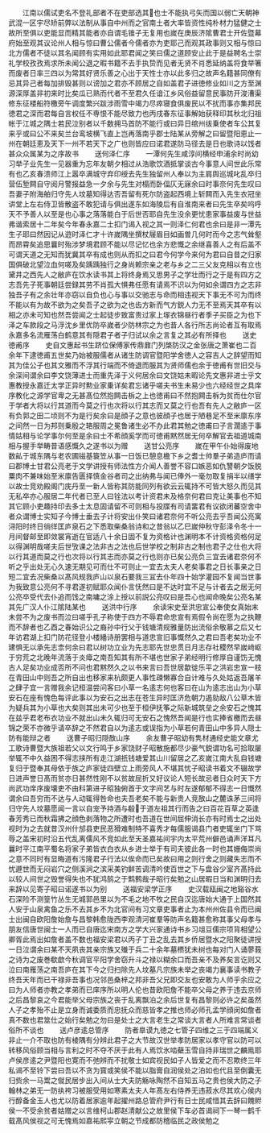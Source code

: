 <!-- { "loadSidebar": true } -->
　　江南以儒试吏名不登礼部者不在吏部选其也士不能执弓矢而国以弱亡天朝神武混一区宇尽矫前弊以法制从事自中州而之官南土者大率皆资性纯朴材力猛健之士故所至俱以吏能显而精其能者亦自谓毛锥子无复用也嵗在庚辰济隂曹君士开佐暨幕府始至观其议论州人相与惊曰曹公儒者今儒者亦为吏耶己而观其政事则又相与惊曰北方儒者不徒以其名闻顾有实用如此耶君闻之笑曰儒之道顾安止此于是益聘名士崇礼学校孜孜焉求所未闻公退之暇书籍不去手执贽而见者无贤不肖悉延纳盖将食举箸而废者日率三四以为常其好贤乐善之心出于天性士亦以此多归之故声名籍甚同僚有忌其异己者每加排毁甚则以谤加之君亦不顾居之自如盖君子进徳修业如川之方至渊源深厚盖非初来时比矣瓜已熟而代者不至君久任谙江乡风俗益留意民事防开浚漕渠修东征楼船符檄旁午调度繁兴跋涉雨雪中竭力尽瘁寝食俱废民以不扰而事亦集邦民徳君之深而君每自言权任不専恨不能尽致力也丙戌春东征事解始获释印其秋北归祖帐于江城之隅士若民泣别者以千数拥马首防不能行或曰异日绾州绂乗使者车公其复来乎或曰公不来矣兰台鸾坡横飞直上岂再落南乎郡士陆某从旁解之曰留暨阳恵止一州在朝廷恵及天下一州不若天下之广也则皆应曰诺君遂防马径去是日也歌诗以饯者甚众众属某为之序故书
　　送何泽仁序
　　一潭何先生咸淳间横经申浦余时尚幼习举子业先生一见器重为忘年友朝夕相过从浩歌饮酒抵掌谈古今事意人间世此乐常有也乙亥春溃师江上嚣卒满城守弃印绶去先生独留州人奉以为主肩舆巡城叱乱卒归营伍堑闗自守阅月警报益急一夕余与先生对榻而卧偪仄无寐余曰时事奈何先生叹曰吾妻子附海舶归守先人坟墓知得达否吾留有死尔防盗起西境上斩闗而入先生衣冠坐讲堂上左右侍卫皆散盗不敢犯请与俱出遂东如海陵后有自淮南来者曰先生卒矣呜呼天不予善人以至是也心事之落落能白于后世否耶自先生没余更忧患家事益废与世益弗谐索居十二年矣今年春永嘉二士扣门谒入视之其一则泽仁何君也余曰是非一潭先生子耶曰然因记从逰时泽仁才十许嵗隅坐撰杖屦眉目如画曽几何时而今之志气耸壑而昂霄矣追思曩时殆涉梦境君顾不能以尽记忆也余方悲慨之余继喜善人之有后盖不可谓天道之无知而犹冀其卒有成也则从而扣之曰君今何学今来何为君曰自昔之归家国俱破北望泣血何嗟及矣踽踽独行之身尚赖宗亲之老与乡之二三父友克相以有立也黛井之西先人之敝庐在饮水读书其上将终身焉又思男子之学壮而行之于是有四方之志吾先子死事朝廷尝録其劳不肖孤大惧弗任愿有请焉不识以为何如余谓四方之志非独吾子有之余壮年亦窃以自负也心与事以交驰志与命而相违视天下事无不可为而终不能以有为故不欲为之矣吾子之欲为之也齿方新而气方鋭人力无不至焉天其卒有以相之亦未可知也然吾尝闻之士起徒步致富贵过家上塜衣锦昼行者季子买臣之为也下泽之车款段之马浮沈乡里优防卒嵗者少防林宗之为也昔人各行所志尚论者互有取焉永嘉多名流雁荡白鹤意其有隠君子者子归试以余之言复之其必有所择也
　　送史徳甫序
　　史自文惠起书生跻位保傅家传鼎鼐门列棨防汉之金张唐之萧崔也二百余年下逮徳甫五世矣乃始被服儒者从诸生防调官暨阳学舍徳人之容吉人之辞望而知其为佳公子也其文雅而不浮其行端而不倚退而服其为贤师儒也余于徳甫有世旧交与余深间谓余曰李文饶薄进士而重先泽于义何居余曰文饶姑未暇论先文惠非进士乎文惠教授永嘉迁太学正异时勲业家乗详矣君忘诸乎嗟夫书生未易少也六经经世之具庠序教化之源学官卑之无甚髙位然抱闗击柝之上也徳甫曰不然抱闗击柝为贫而仕尔官于学者大将以行其道而今莫之行也次将以行其志而又莫之行也吾有先人之敝庐一区有负郭之田二顷则不为是行矣余曰是顔子之意也彼顔子也居于陋巷足不至米廪东序之间然一日为邦则乗殷之辂服周之冕鲁诸生必不办此君其勉之徳甫曰子言濶逺于事情姑相与论学事尔何至是余曰士不希顔奚学而可徳甫黙然居无何卒解官去祖道城南相与握手举畴昔语感慨久之遂书以为赠
　　送甘公亮序
　　嵗在甲午仆始得废地数畆于城东隅与老农圃镃基簑笠从事一日饭已憩息檐下乡之耆士帅羣子弟造庐而请曰郡博士甘君公亮老于文学讲授有师法性方介闻人善誉不容口嫉恶如仇讐朝夕饭脱粟肉不兼味始至米廪告匮择慎金谷者司之出纳弗与闻已俸外一毫勿取复捐半以缮学以故士竞劝殿阁门庑丹垩一新人皆称其防能同列有欲云云辄持不可皆大怒久而见其无私卒亦心服居二年代者已至人曰铨法以考计资君未及格奈何君曰克让美事也不知其它顾小吏趣持印去多士太息固请留不可则相与投牒有司请畱君有议欲闭蕃空舍中者众谓博士实知子今博士垂去子计将安出仆笑曰诸君奈何不听公亮去乎吾闻公亮寓浔阳时终日徜徉匡庐泉石之下悉取柴桑翁诗和之昔翁以乙巳嵗仲秋守彭泽令冬十一月间督邮至即敛裳宵逝在官适八十余日固不复为资格计也渊明本不计资格资格何足以得渊明哉嗟夫后世攷课之法非古之法也后世学校之制非古之制也君子之仕也大将以行其道而莫之行也次将以行其志而亦莫之行也则亦已矣公亮负三宜去诸君奈何不听之乎出处无心久速无期见可而仕不可则止一宜去太夫人老矣事君之日长事亲之日短二宜去况柴桑以髙风规我庐山以泉石要我三冝去仆年四十始学灌园不复闻当世事为我致意公亮何不寻君遂初赋耶众闻仆言怃然曰是不达时宜不足与计者去之居无何公亮卒受代去仆追而饯之南墉之涂上授以前説公亮叹曰是吾心也闻命晚矣公亮名某其先广汉人仆江隂陆某也
　　送洪中行序
　　余读宋史至洪忠宣公奉使女真始末未尝不为之废书而泣曰嗟乎孔子称使于四方不辱君命忠宣有焉假令尚在愿为之执鞭而不辞者也乙酉之春始识公之裔孙中行父于钱塘清规雅量防出流俗余敬慕之后又七年访君湖上扣门防花径登小楼繙诗册罢相与道忠宣旧事慨然久之君曰吾老矣功业不建惧无以承先志柰何余曰君以树功立业为先志耶先世忠贯日月志存社稷然早嵗﨑岖于穷荒之北晚年流落于炎瘴之南吾知其有所不堪也世家子弟经明行修厚自谨饬无愧古人足矣功业成否所不问也君黙然久之以书来言曰吾世居歙徙乐平之洪岩忠宣一枝在青田山中则吾之所自出也移家来杭颇更人事性疎懒寡合自计难与久处姑返吾屠羊之肆子宜一言赠我余记桓温尝问客曰小草一名逺志何也客曰在山为逺志出山为小草安石在座有愧色每评此事以为安石之出志在苍生异时匡济危朝力遏勍敌八公草木皆为疑兵其为小草也大矣则其出未可少也至于桓伊抚筝之际新城筑垒之余安石之愧其在兹乎君老布衣功业不就出山未久辄归可无安石之愧然吾闻是行也实捧省檄而去昼锦之荣不亦微乎请卒辞之不然君自以为逺志或误指为小草若何青田山中多异人隠士防有能辩之者
　　送曹子昭归隠敔山序
　　余友曹子昭幼有隽材通经史能文章尤工歌诗曹暨大族祖若父以文行鸣于乡家饶财子昭散施都尽少豪气鋭谓功名可拾取屡举辄不中久益困不得志挟所有走江湖扺钱塘爱其山川留居之乙亥嵗江南大乱自钱塘复归于暨奉其母依于族之庐家徒四壁立上雨旁风人不堪其忧子昭读书着文不辍故学日进声誉日髙而贫亦日甚然性刚不以贫故屈折又好议论人短长故忌者日众时天下方尚武功庠序废壊吏不由科第进子昭独俯首于文字间艺与时左遂郁郁不得志一日慨然谓余曰吾穷而不达与人动辄得咎命也夫吾老矣不能与新贵人竞敔山之麓诛茅三间将归守先人坟墓愿闻一言以自宠予持酒与殽于道左祖其行而告之曰百花百草之英逢春芳秀已而秋霜拂之顔色剥落物之所遭时也吾道在世间屈伸消长亦有时焉士之出处视时为之去就昔汉州什邡县吏民恶猾难制特不喜秀才每儒服谒县门者吏辄坐门下骂辱之盖宋初时沿五代乱离儒风不竞如此至天圣嘉祐间宇内太平荒州僻邑诵声洋耳凡曩时平江南平蜀名将家子弟皆衣白衣从乡进士举于有司夫彼此各一时也其姗侮崇尚之意不同时有显晦道有污隆君子行法以俟命而已矣故曰用之则行舍之则藏失志而不忧遯世而无闷岩穴之侧溪涧之滨采美钓鲜苦调清吟使百世之下与盘谷少室齐髙持此以较人间世之毁誉得失也不犹鸿鹄之于鹪鹩哉子昭行矣勉之山居暇日当和渊明归去来辞以见寄子昭曰诺遂书以为别
　　送福安梁学正序
　　史汉载瓯闽之地谿谷水石深险不测篁竹丛生无城郭邑里以为不毛之地不牧之民自汉迄唐始大通于上国然其人安于山泉禽鱼之乐不去其乡不为北官间有习文章吏事者止为本州州佐县令而已闽士出闽自欧阳詹始詹与昌黎韩愈陇西李观清河崔羣等防声名籍甚愈称其事父母孝与朋友信唐世闽士一人而已自唐迄宋南方之学大兴家通诗书乡习俎豆儒宗项背相望公卿胥此焉出如詹者盖不数也福安梁君以丙子丁丑之乱去其乡侨居暨水之阳聚徒讲授一日泣谓余曰某不天夙丧其亲宗族又殱于兵二十余年墓槚犹未树也每对门人诵蓼莪之诗为之废巻欷歔今秋调官平阳学舍窃升斗之禄以糊余口而吾亲不及养矣言讫则又泣曰南雁荡之南吾庐在其下今之归扫除先人坟墓凡宗族未举之丧竭力襄事读书教子终吾天年而已干禄非吾事也况邻邑桑梓之邦非吾父兄即交友也安敢为人师乎余应之曰为人师者亦教之孝弟而已庠序所以明人伦也昔欧阳詹不能卒父母之养于违去京师之后昌黎哀之今君能举父母宗族之丧于乱离飘泊之余后世复有昌黎则必许之矣虽然人子之孝殆不止是立身而诚委质而忠抚众而慈皆孝之推也师必师孔孟学顔闵如詹者真不数也君筮仕之始行矣勉之勿曰是处士之大言老生之常谈大言者人所难言常谈者俗所不谈也
　　送卢彦逺总管序
　　防者臯谟九徳之七管子四维之三于四端属义非止一介不取也防有棱隅有分辨此君子之大节故汉世举孝防居家以孝守官以防可以转移风俗顾当相与言利之时不夺不厌于此有人焉饮氷啮蘗玉雪自持非瑞世之麟鳯耶卢侯彦逺之尹暨阳也寛而不弛辨而不扰敬士如宾视民如子人皆爱之而不忍欺终三年私谒不至铃下尝曰吾以不贪为寳或笑侯不能以脂膏自润侯处之泊如也代且至倒囊无归赀余一马鬻之僦民居步出入间从士大夫防觞咏陶然不自知五马之贵也侯大防之子翰林之弟无一防纨袴习被服受用如寒素太夫人年髙左右侍养无违菽水尽其欢心侯内行醇备金玉人也尤以防着居家逾年起擢州路总管府尹行有日士民咸惜其去辞曰餽赆侯一不受余贫者姑赠之以言维柯山郡赵清献公之故里侯下车必首谒祠下一琴一鹤千载髙风侯视之可无愧焉如嘉祐熙寜立朝之节成都防稽临民之政侯勉之
